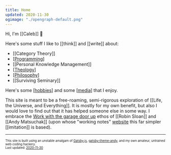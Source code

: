 ```yaml
---
title: Home
updated: 2020-11-30
ogimage: "./opengraph-default.png"
---
```


Hi, I'm [[Caleb]] 👋

Here's some stuff I like to [[think]] and [[write]] about:

- [[Category Theory]]
- [[Programming]]
- [[Personal Knowledge Management]]
- [[Theology]]
- [[Philosophy]]
- [[Surviving Seminary]]

Here's some [[hobbies]] and some [[media]] that I enjoy.

This site is meant to be a free-roaming, semi-rigorous exploration of [[Life, the Universe, and Everything]]. It is mostly for my own benefit, but also I would love to find out that it has helped someone else in some way. I embrace the <a href="https://notes.andymatuschak.org/About_these_notes?stackedNotes=Work_with_the_garage_door_up" target="_blank">Work with the garage door up</a> ethos of [[Robin Sloan]] and [[Andy Matsuchak]] (upon whose "working notes" <a href="https://notes.andymatuschak.org/About_these_notes" target="_blank">website</a> this far simpler [[imitation]] is based).

---

<sub><sup>This site is built using an unstable amalgam of <a href="https://www.gatsbyjs.com/" target="_blank">Gatsby.js</a>, <a href="https://github.com/aravindballa/gatsby-theme-andy" target="_blank">gatsby-theme-andy</a>, and my own amateur, untrained web coding hackery. </sup></sub><br/>
<sub><sup>Last updated: <a href="https://github.com/CFiggers/calebsnotes" target="_blank">2020-11-30</a></sup></sub>

[//begin]: # "Autogenerated link references for markdown compatibility"
[category-theory]: category-theory "Category Theory"
[programming]: programming "Programming"
[personal-knowledge-management]: personal-knowledge-management "Personal Knowledge Management"
[theology]: theology "Theology"
[philosophy]: philosophy "Philosophy"
[surviving-seminary]: surviving-seminary "Surviving Seminary"
[hobbies]: hobbies "My Hobbies"
[media]: media "Media"
[life-the-universe-and-everything]: life-the-universe-and-everything "Life, the Universe, and Everything"
[andy-matsuchak]: andy-matsuchak "Andy Matsuchak"
[//end]: # "Autogenerated link references"
